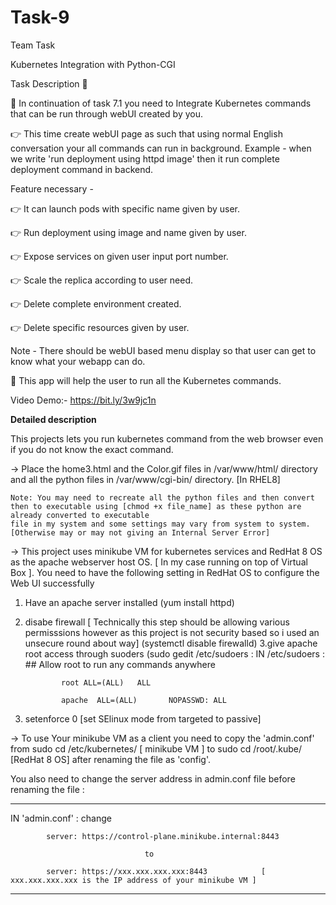 # Task-9
Team Task

Kubernetes Integration with Python-CGI

Task Description 📄

📌 In continuation of task 7.1 you need to Integrate Kubernetes commands that can be run through webUI created by you. 

👉 This time create webUI page as such that using normal English conversation your all commands can run in background. 
Example - when we write 'run deployment using httpd image' then it run complete deployment command in backend. 

Feature necessary -

👉 It can launch pods with specific name given by user. 

👉 Run deployment using image and name given by user. 

👉 Expose services on given user input port number. 

👉 Scale the replica according to user need. 

👉 Delete complete environment created. 

👉 Delete specific resources given by user. 


Note - There should be webUI based menu display so that user can get to know what your webapp can do. 

📌 This app will help the user to run all the Kubernetes commands.

Video Demo:- https://bit.ly/3w9jc1n

<b> Detailed description </b>

This projects lets you run kubernetes command from the web browser even if you do not know the exact command.

-> Place the home3.html and the Color.gif files in /var/www/html/ directory and all the python files in /var/www/cgi-bin/ directory. [In RHEL8]

    Note: You may need to recreate all the python files and then convert then to executable using [chmod +x file_name] as these python are already converted to executable
    file in my system and some settings may vary from system to system. [Otherwise may or may not giving an Internal Server Error]

-> This project uses minikube VM for kubernetes services and RedHat 8 OS as the apache webserver host OS. [ In my case running on top of Virtual Box ].
You need to have the following setting in RedHat OS to configure the Web UI successfully

1. Have an apache server installed (yum install httpd)
2. disabe firewall [ Technically this step should be allowing various permisssions however as this project is not security based so i used an unsecure round about way] (systemctl disable firewalld)
3.give apache root access through suoders (sudo gedit /etc/sudoers    :
  IN /etc/sudoers :
              ## Allow root to run any commands anywhere 
              
               root	ALL=(ALL) 	ALL

               apache  ALL=(ALL)       NOPASSWD: ALL
               
4. setenforce 0       [set SElinux mode from targeted to passive]



-> To use Your minikube VM as a client you need to copy the 'admin.conf' from sudo cd /etc/kubernetes/ [ minikube VM ] to sudo cd /root/.kube/ [RedHat 8 OS]
after renaming the file as 'config'.

You also need to change the server address in admin.conf file before renaming the file :

-----------------------------------------------------------------------------------------------------------------------------------

 IN 'admin.conf' :        change               
 
            server: https://control-plane.minikube.internal:8443   
            
                                  to          
                                  
            server: https://xxx.xxx.xxx.xxx:8443            [ xxx.xxx.xxx.xxx is the IP address of your minikube VM ]            
                                                                                                                                 
-----------------------------------------------------------------------------------------------------------------------------------
